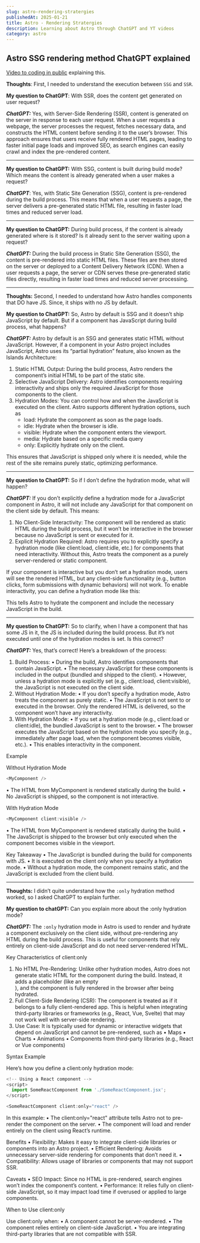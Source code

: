 ```yaml
---
slug: astro-rendering-stratergies
publishedAt: 2025-01-21
title: Astro - Rendering Stratergies
description: Learning about Astro through ChatGPT and YT videos
category: astro
---
```


## Astro SSG rendering method ChatGPT explained 
[Video to coding in public](https://youtu.be/aIHRjloFASU?si=BGFTsx1OAMGalCPA) explaining this.

**Thoughts**: First, I needed to understand the execution between `SSG` and `SSR`. 

**My question to ChatGPT**: With SSR, does the content get generated on user request?

***ChatGPT:*** Yes, with Server-Side Rendering (SSR), content is generated on the server in response to each user request. When a user requests a webpage, the server processes the request, fetches necessary data, and constructs the HTML content before sending it to the user’s browser. This approach ensures that users receive fully rendered HTML pages, leading to faster initial page loads and improved SEO, as search engines can easily crawl and index the pre-rendered content.  
___
**My question to ChatGPT:** With SSG, content is built during build mode? Which means the content is already generated when a user makes a request? 

***ChatGPT***: Yes, with Static Site Generation (SSG), content is pre-rendered during the build process. This means that when a user requests a page, the server delivers a pre-generated static HTML file, resulting in faster load times and reduced server load.  
___
**My question to ChatGPT:** During build process, if the content is already generated where is it stored? Is it already sent to the server waiting upon a request? 

***ChatGPT:*** During the build process in Static Site Generation (SSG), the content is pre-rendered into static HTML files. These files are then stored on the server or deployed to a Content Delivery Network (CDN). When a user requests a page, the server or CDN serves these pre-generated static files directly, resulting in faster load times and reduced server processing.  
___
**Thoughts:** Second, I needed to understand how Astro handles components that DO have JS. Since, it ships with no JS by default. 

**My question to ChatGPT:** So, Astro by default is SSG and it doesn’t ship JavaScript by default. But if a component has JavaScript during build process, what happens? 

***ChatGPT:*** Astro by default is an SSG and generates static HTML without JavaScript. However, if a component in your Astro project includes JavaScript, Astro uses its “partial hydration” feature, also known as the Islands Architecture:	
1. Static HTML Output: During the build process, Astro renders the component’s initial HTML to be part of the static site. 
2. Selective JavaScript Delivery: Astro identifies components requiring interactivity and ships only the required JavaScript for those components to the client.
3. Hydration Modes: You can control how and when the JavaScript is executed on the client. Astro supports different hydration options, such as 
    * load: Hydrate the component as soon as the page loads. 
    * idle: Hydrate when the browser is idle.
    * visible: Hydrate when the component enters the viewport. 
    * media: Hydrate based on a specific media query
    * only: Explicitly hydrate only on the client.

This ensures that JavaScript is shipped only where it is needed, while the rest of the site remains purely static, optimizing performance.
___

**My question to ChatGPT:** So if I don’t define the hydration mode, what will happen? 

***ChatGPT:*** If you don’t explicitly define a hydration mode for a JavaScript component in Astro, it will not include any JavaScript for that component on the client side by default. This means:
1. No Client-Side Interactivity: The component will be rendered as static HTML during the build process, but it won’t be interactive in the browser because no JavaScript is sent or executed for it.
2. Explicit Hydration Required: Astro requires you to explicitly specify a hydration mode (like client:load, client:idle, etc.) for components that need interactivity. Without this, Astro treats the component as a purely server-rendered or static component. 

If your component is interactive but you don’t set a hydration mode, users will see the rendered HTML, but any client-side functionality (e.g., button clicks, form submissions with dynamic behaviors) will not work. To enable interactivity, you can define a hydration mode like this:

<Component client:load />

This tells Astro to hydrate the component and include the necessary JavaScript in the build.
___

**My question to ChatGPT:** So to clarify, when I have a component that has some JS in it, the JS is included during the build process. But it’s not executed until one of the hydration modes is set. Is this correct?

***ChatGPT:*** Yes, that’s correct! Here’s a breakdown of the process:
1.	Build Process:
•	During the build, Astro identifies components that contain JavaScript.
•	The necessary JavaScript for these components is included in the output (bundled and shipped to the client).
•	However, unless a hydration mode is explicitly set (e.g., client:load, client:visible), the JavaScript is not executed on the client side.
2.	Without Hydration Mode:
•	If you don’t specify a hydration mode, Astro treats the component as purely static.
•	The JavaScript is not sent to or executed in the browser. Only the rendered HTML is delivered, so the component won’t have any interactivity.
3.	With Hydration Mode:
•	If you set a hydration mode (e.g., client:load or client:idle), the bundled JavaScript is sent to the browser.
•	The browser executes the JavaScript based on the hydration mode you specify (e.g., immediately after page load, when the component becomes visible, etc.).
•	This enables interactivity in the component.

Example

Without Hydration Mode

```js
<MyComponent />
```
•	The HTML from MyComponent is rendered statically during the build.
•	No JavaScript is shipped, so the component is not interactive.

With Hydration Mode

```js
<MyComponent client:visible />
```
•	The HTML from MyComponent is rendered statically during the build.
•	The JavaScript is shipped to the browser but only executed when the component becomes visible in the viewport.

Key Takeaway
•	The JavaScript is bundled during the build for components with JS.
•	It is executed on the client only when you specify a hydration mode.
•	Without a hydration mode, the component remains static, and the JavaScript is excluded from the client build.
___

**Thoughts:** I didn’t quite understand how the ```:only``` hydration method worked, so I asked ChatGPT to explain further. 

**My question to chatGPT:** Can you explain more about the :only hydration mode? 

***ChatGPT:*** The ```:only``` hydration mode in Astro is used to render and hydrate a component exclusively on the client side, without pre-rendering any HTML during the build process. This is useful for components that rely entirely on client-side JavaScript and do not need server-rendered HTML.

Key Characteristics of client:only
1.	No HTML Pre-Rendering: Unlike other hydration modes, Astro does not generate static HTML for the component during the build. Instead, it adds a placeholder (like an empty <div>), and the component is fully rendered in the browser after being hydrated.
2.	Full Client-Side Rendering (CSR): The component is treated as if it belongs to a fully client-rendered app. This is helpful when integrating third-party libraries or frameworks (e.g., React, Vue, Svelte) that may not work well with server-side rendering.
3.	Use Case: It is typically used for dynamic or interactive widgets that depend on JavaScript and cannot be pre-rendered, such as
•	Maps
•	Charts
•	Animations
•	Components from third-party libraries (e.g., React or Vue components)

Syntax Example

Here’s how you define a client:only hydration mode:
```js
<!-- Using a React component -->
<script>
  import SomeReactComponent from './SomeReactComponent.jsx';
</script>

<SomeReactComponent client:only="react" />
```
In this example:
•	The client:only="react" attribute tells Astro not to pre-render the component on the server.
•	The component will load and render entirely on the client using React’s runtime.

Benefits 
•	Flexibility: Makes it easy to integrate client-side libraries or components into an Astro project.
•	Efficient Rendering: Avoids unnecessary server-side rendering for components that don’t need it.
•	Compatibility: Allows usage of libraries or components that may not support SSR.

Caveats
•	SEO Impact: Since no HTML is pre-rendered, search engines won’t index the component’s content.
•	Performance: It relies fully on client-side JavaScript, so it may impact load time if overused or applied to large components.

When to Use client:only

Use client:only when:
•	A component cannot be server-rendered.
•	The component relies entirely on client-side JavaScript.
•	You are integrating third-party libraries that are not compatible with SSR.
